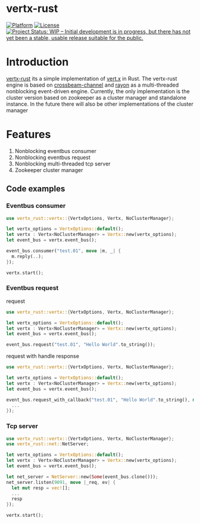 # vertx-rust

[![Platform](https://img.shields.io/badge/platform-%20%20%20%20Linux-green.svg?style=flat)](https://github.com/kathog/vertx-rust)
[![License](https://img.shields.io/badge/license-%20%20BSD%203%20clause-yellow.svg?style=flat)](LICENSE)
[![Project Status: WIP – Initial development is in progress, but there has not yet been a stable, usable release suitable for the public.](https://www.repostatus.org/badges/latest/wip.svg)](https://www.repostatus.org/#wip)

# Introduction

[vertx-rust](https://github.com/kathog/vertx-rust) its a simple implementation of [vert.x](https://github.com/eclipse-vertx/vert.x) in Rust. The vertx-rust engine is based on [crossbeam-channel](https://github.com/crossbeam-rs/crossbeam-channel) and [rayon](https://github.com/rayon-rs/rayon) as a multi-threaded nonblocking event-driven engine.
Currently, the only implementation is the cluster version based on zookeeper as a cluster manager and standalone instance. In the future there will also be other implementations of the cluster manager

# Features

1. Nonblocking eventbus consumer
2. Nonblocking eventbus request
3. Nonblocking multi-threaded tcp server
4. Zookeeper cluster manager


## Code examples

### Eventbus consumer
```rust
use vertx_rust::vertx::{VertxOptions, Vertx, NoClusterManager};

let vertx_options = VertxOptions::default();
let vertx : Vertx<NoClusterManager> = Vertx::new(vertx_options);
let event_bus = vertx.event_bus();

event_bus.consumer("test.01", move |m, _| {
  m.reply(..);
});

vertx.start();
```

### Eventbus request
request

```rust
use vertx_rust::vertx::{VertxOptions, Vertx, NoClusterManager};

let vertx_options = VertxOptions::default();
let vertx : Vertx<NoClusterManager> = Vertx::new(vertx_options);
let event_bus = vertx.event_bus();

event_bus.request("test.01", "Hello World".to_string());
```

request with handle response

```rust
use vertx_rust::vertx::{VertxOptions, Vertx, NoClusterManager};

let vertx_options = VertxOptions::default();
let vertx : Vertx<NoClusterManager> = Vertx::new(vertx_options);
let event_bus = vertx.event_bus();

event_bus.request_with_callback("test.01", "Hello World".to_string(), move |m, _| {
  ...
});
```

### Tcp server

```rust
use vertx_rust::vertx::{VertxOptions, Vertx, NoClusterManager};
use vertx_rust::net::NetServer;

let vertx_options = VertxOptions::default();
let vertx : Vertx<NoClusterManager> = Vertx::new(vertx_options);
let event_bus = vertx.event_bus();

let net_server = NetServer::new(Some(event_bus.clone()));
net_server.listen(9091, move |_req, ev| {
  let mut resp = vec![];
  ...
  resp
});

vertx.start();

```
